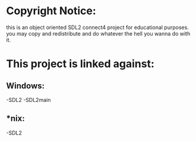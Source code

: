 Copyright Notice:
==================
this is an object oriented SDL2 connect4 project for educational purposes. you may copy and redistribute and do whatever the hell you wanna do with it.

This project is linked against:
===============================
Windows:
--------
-SDL2
-SDL2main

*nix:
-----
-SDL2
